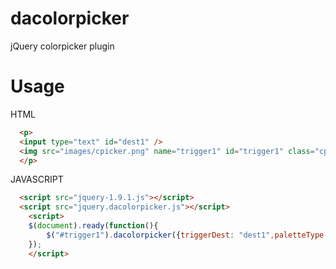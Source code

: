 dacolorpicker
=============

jQuery colorpicker plugin

Usage
=====
HTML
```html
  <p>
  <input type="text" id="dest1" />
  <img src="images/cpicker.png" name="trigger1" id="trigger1" class="cpicker">
  </p>
```
JAVASCRIPT
```html
  <script src="jquery-1.9.1.js"></script>
  <script src="jquery.dacolorpicker.js"></script>
    <script>
    $(document).ready(function(){
		$("#trigger1").dacolorpicker({triggerDest: "dest1",paletteType: "palettePattern2"});
	});
	</script>
```
